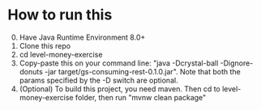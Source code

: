 # How to run this

0. Have Java Runtime Environment 8.0+
1. Clone this repo
2. cd level-money-exercise
3. Copy-paste this on your command line: "java -Dcrystal-ball -Dignore-donuts -jar target/gs-consuming-rest-0.1.0.jar". Note that both the params specified by the -D switch are optional.
4. (Optional) To build this project, you need maven. Then cd to level-money-exercise folder, then run "mvnw clean package"

